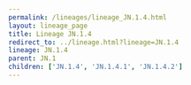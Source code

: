```yaml
---
permalink: /lineages/lineage_JN.1.4.html
layout: lineage_page
title: Lineage JN.1.4
redirect_to: ../lineage.html?lineage=JN.1.4
lineage: JN.1.4
parent: JN.1
children: ['JN.1.4', 'JN.1.4.1', 'JN.1.4.2']
---
```

